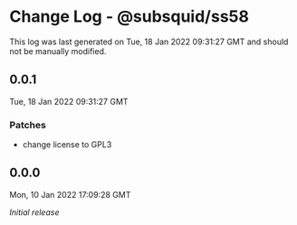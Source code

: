 # Change Log - @subsquid/ss58

This log was last generated on Tue, 18 Jan 2022 09:31:27 GMT and should not be manually modified.

## 0.0.1
Tue, 18 Jan 2022 09:31:27 GMT

### Patches

- change license to GPL3

## 0.0.0
Mon, 10 Jan 2022 17:09:28 GMT

_Initial release_

